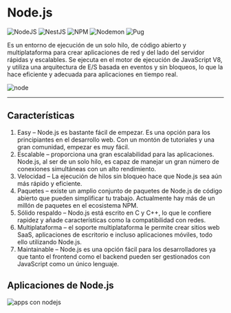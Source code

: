 # Node.js

![NodeJS](https://img.shields.io/badge/node.js-6DA55F?style=for-the-badge&logo=node.js&logoColor=white)
![NestJS](https://img.shields.io/badge/nestjs-%23E0234E.svg?style=for-the-badge&logo=nestjs&logoColor=white)
![NPM](https://img.shields.io/badge/NPM-%23CB3837.svg?style=for-the-badge&logo=npm&logoColor=white)
![Nodemon](https://img.shields.io/badge/NODEMON-%23323330.svg?style=for-the-badge&logo=nodemon&logoColor=%BBDEAD)
![Pug](https://img.shields.io/badge/Pug-FFF?style=for-the-badge&logo=pug&logoColor=A86454)

Es un entorno de ejecución de un solo hilo, de código abierto y multiplataforma para crear aplicaciones de red y del lado del servidor rápidas y escalables. Se ejecuta en el motor de ejecución de JavaScript V8, y utiliza una arquitectura de E/S basada en eventos y sin bloqueos, lo que la hace eficiente y adecuada para aplicaciones en tiempo real.

![node](https://kinsta.com/wp-content/uploads/2021/03/Nodejs-Architecture-1024x576.png)

---

## Características

1. Easy – Node.js es bastante fácil de empezar. Es una opción para los principiantes en el desarrollo web. Con un montón de tutoriales y una gran comunidad, empezar es muy fácil.
2. Escalable – proporciona una gran escalabilidad para las aplicaciones. Node.js, al ser de un solo hilo, es capaz de manejar un gran número de conexiones simultáneas con un alto rendimiento.
3. Velocidad – La ejecución de hilos sin bloqueo hace que Node.js sea aún más rápido y eficiente.
4. Paquetes – existe un amplio conjunto de paquetes de Node.js de código abierto que pueden simplificar tu trabajo. Actualmente hay más de un millón de paquetes en el ecosistema NPM.
5. Sólido respaldo – Nodo.js está escrito en C y C++, lo que le confiere rapidez y añade características como la compatibilidad con redes.
6. Multiplataforma – el soporte multiplataforma le permite crear sitios web SaaS, aplicaciones de escritorio e incluso aplicaciones móviles, todo ello utilizando Node.js.
7. Maintainable – Node.js es una opción fácil para los desarrolladores ya que tanto el frontend como el backend pueden ser gestionados con JavaScript como un único lenguaje.

## Aplicaciones de Node.js

![apps con nodejs](https://kinsta.com/wp-content/uploads/2021/03/nodejs-applications.png)
